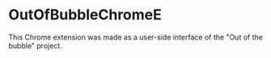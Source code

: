 # OutOfBubbleChromeE
This Chrome extension was made as a user-side interface of the "Out of the bubble" project.
